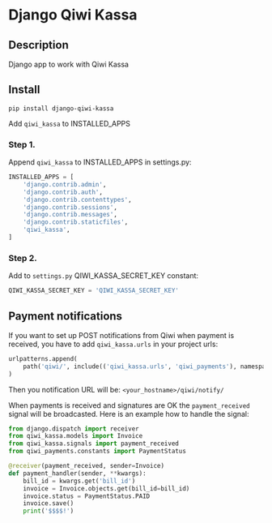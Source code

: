 # Django Qiwi Kassa

## Description
Django app to work with Qiwi Kassa


## Install
```
pip install django-qiwi-kassa
```

Add `qiwi_kassa` to INSTALLED_APPS

### Step 1.

Append `qiwi_kassa` to INSTALLED_APPS in settings.py:

```python
INSTALLED_APPS = [
    'django.contrib.admin',
    'django.contrib.auth',
    'django.contrib.contenttypes',
    'django.contrib.sessions',
    'django.contrib.messages',
    'django.contrib.staticfiles',
    'qiwi_kassa',
]
```

### Step 2.
Add to `settings.py` QIWI_KASSA_SECRET_KEY constant:

```python
QIWI_KASSA_SECRET_KEY = 'QIWI_KASSA_SECRET_KEY'
```

## Payment notifications

If you want to set up POST notifications from Qiwi when payment is received, you have to add `qiwi_kassa.urls` in your project urls:

```python
urlpatterns.append(
    path('qiwi/', include(('qiwi_kassa.urls', 'qiwi_payments'), namespace='qiwi')),
)
```

Then you notification URL will be:
`<your_hostname>/qiwi/notify/`

When payments is received and signatures are OK the `payment_received` signal will be broadcasted.
Here is an example how to handle the signal:

```python
from django.dispatch import receiver
from qiwi_kassa.models import Invoice
from qiwi_kassa.signals import payment_received
from qiwi_payments.constants import PaymentStatus

@receiver(payment_received, sender=Invoice)
def payment_handler(sender, **kwargs):
    bill_id = kwargs.get('bill_id')
    invoice = Invoice.objects.get(bill_id=bill_id)
    invoice.status = PaymentStatus.PAID
    invoice.save()
    print('$$$$!')
```
